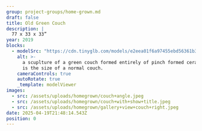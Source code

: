 ```yaml
---
group: project-groups/home-grown.md
draft: false
title: Old Green Couch
description: |
  77 x 33 x 33”
year: 2019
blocks:
  - modelSrc: "https://cdn.tinyglb.com/models/e2eea01f6a97455ebd56361b3c31598c.glb"
    alt: >-
      a scuplture of a green couch formed entirely of pinch formed ceramic. It
      is the size of a normal couch.
    cameraControls: true
    autoRotate: true
    _template: modelViewer
images:
  - src: /assets/uploads/homegrown/couch+angle.jpeg
  - src: /assets/uploads/homegrown/couch+with+show+title.jpeg
  - src: /assets/uploads/homegrown/gallery+view+couch+right.jpeg
date: 2025-04-19T21:48:14.543Z
position: 0
---
```

